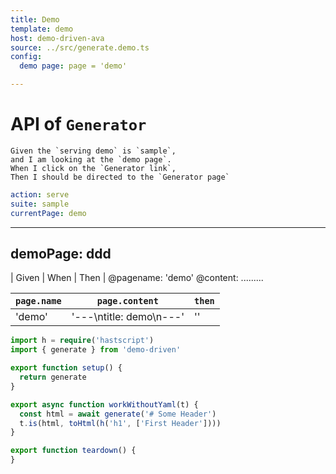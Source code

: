 ```yaml
---
title: Demo
template: demo
host: demo-driven-ava
source: ../src/generate.demo.ts
config:
  demo page: page = 'demo'

---
```

# API of `Generator`

```gherkin
Given the `serving demo` is `sample`,
and I am looking at the `demo page`.
When I click on the `Generator link`,
Then I should be directed to the `Generator page`
```

```yaml
action: serve
suite: sample
currentPage: demo

```

---
demoPage: ddd
---

| Given | When | Then |
@pagename: 'demo'
@content: .........

| `page.name` | `page.content` | `then` |
| ---------- | ------------- | ---------- |
| 'demo' | '---\ntitle: demo\n---' | '<head><title>demo</title></head>' |


```ts
import h = require('hastscript')
import { generate } from 'demo-driven'

export function setup() {
  return generate
}

export async function workWithoutYaml(t) {
  const html = await generate('# Some Header')
  t.is(html, toHtml(h('h1', ['First Header'])))
}

export function teardown() {
}

```
